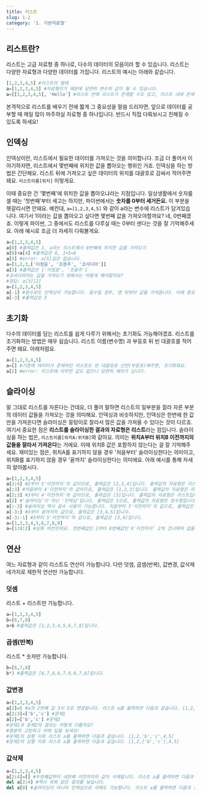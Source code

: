 ```yaml
---
title: 리스트
slug: 1-2
category: '1. 기본자료형'
---
```


## 리스트란?

리스트는 고급 자료형 중 하나로, 다수의 데이터의 모음이라 할 수 있습니다. 리스트는 다양한 자료형과 다양한 데이터를 가집니다. 리스트의 예시는 아래와 같습니다.

```python
[1,2,3,4,5] #리스트의 형태
a=[1,2,3,4,5] #자료형이기 때문에 당연히 변수의 값이 될 수 있습니다.
a=[[1,2,3,4,5], 'Hello'] #리스트 안에 리스트가 존재할 수도 있고, 리스트 내에 존재하는 데이터들은 자료형이 다를 수도 있습니다.
```

본격적으로 리스트를 배우기 전에 짧게 그 중요성을 말씀 드리자면, 앞으로 데이터를 공부할 때 제일 많이 마주하실 자료형 중 하나입니다. 반드시 직접 다뤄보시고 친해질 수 있도록 하세요!

## 인덱싱

인덱싱이란, 리스트에서 필요한 데이터를 가져오는 것을 의미합니다. 조금 더 풀어서 이야기하자면, 리스트에서 몇번째에 위치한 값을 뽑아오는 행위인 거죠. 인덱싱을 하는 방법은 간단해요. 리스트 뒤에 가져오고 싶은 데이터의 위치를 대괄호로 감싸서 적어주면 돼요. `리스트이름[위치]` 이렇게요.

이때 중요한 건 '몇번째'에 위치한 값을 뽑아오냐라는 지점입니다. 일상생활에서 숫자를 셀 때는 '첫번째'부터 세고는 하지만, 파이썬에서는 **숫자를 0부터 세거든요.** 이 부분을 헷갈리시면 안돼요. 예컨대,  `a=[1,2,3,4,5]` 와 같이 a라는 변수에 리스트가 담겨있습니다. 여기서 1이라는 값을 뽑아오고 싶다면 몇번째 값을 가져오야할까요? 네, 0번째겠죠. 이렇게 파이썬, 그 중에서도 리스트를 다루실 때는 0부터 센다는 것을 잘 기억해주세요. 아래 예시로 조금 더 자세히 다뤄볼게요.

```python
a=[1,2,3,4,5]
a[0] #출력값은 1, a라는 리스트에서 0번째에 위치한 값을 가져오기
a[0]+a[4] #출력값은 6, 1+5=6
a[5] #error: a[5]값은 없습니다.
a=[1,2,3,['이정윤', '조용주', '코사다마']]
a[3] #출력값은 ['이정윤', '조용주']
#코사다마라는 값을 가져오기 위해서는 어떻게 해야할까요?
#정답: a[3][2]
a=[1,2,3,4,5]
a[-1] #음수로도 인덱싱이 가능합니다. 음수일 경우, 맨 뒤부터 값을 가져옵니다. 이때 중요한 점은 a[0]값은 변함이 없다는 점입니다. 즉 리스트명[-1]은 리스트의 마지막 값입니다. 따라서 a[-1]의 값은 5입니다.
a[-3] #출력값은 3
```

## 초기화

다수의 데이터를 담는 리스트를 쉽게 다루기 위해서는 초기화도 가능해야겠죠. 리스트를 초기화하는 방법은 매우 쉽습니다. 리스트 이름(변수명) 과 부등호 뒤 빈 대괄호를 적어주면 돼요. 아래처럼요.

```python
a=[1,2,3,4,5]
a=[] #기존에 데이터가 존재하던 리스트도 빈 대괄호로 선언(부등호)해주면, 초기화돼요.
a[2] #error: 리스트에 아무런 값도 없으니 당연히 에러가 납니다.
```

## 슬라이싱

말 그대로 리스트를 자른다는 건데요, 더 풀어 말하면 리스트의 일부분을 잘라 자른 부분의 데이터 값들을 가져오는 것을 의미해요. 인덱싱과 비슷하지만, 인덱싱은 한번에 한 값만을 가져온다면 슬라이싱은 뭉텅이로 잘라서 많은 값을 가져올 수 있다는 것이 다르죠. 여기서 중요한 점은 **리스트를 슬라이싱한 결과의 자료형은 리스트**라는 점입니다. 슬라이싱을 하는 법은, `리스트이름[위치A:위치B]`와 같아요. 의미는 **위치A부터 위치B 이전까지의 값들을 잘라서 가져온다**는 거에요. 이때 위치B 값은 포함하지 않는다는 걸 잘 기억해주세요. 재미있는 점은, 위치A를 표기하지 않을 경우 '처음부터' 슬라이싱한다는 의미이고, 위치B를 표기하지 않을 경우 '끝까지' 슬라이싱한다는 의미에요. 아래 예시를 통해 자세히 알아봅시다.

```python
a=[1,2,3,4,5]
a[1:4] #2부터 5'이전까지'의 값이므로, 출력값은 [2,3,4]입니다. 출력값의 자료형은 리스트입니다.
a[:3] #처음부터 4'이전까지'의 값이므로, 출력값은 [1,2,3]입니다. 출력값의 자료형은 리스트입니다.
a[2:3] #3부터 4'이전까지'의 값이므로, 출력값은 [3]입니다. 출력값의 자료형은 리스트입니다.
a[2] #'슬라이싱'이 아닌 '인덱싱'입니다. 출력값은 3으로, 출력값의 자료형은 정수형입니다. 헷갈리지 마세요!
a[:-3] #슬라이싱 역시 음수 사용이 가능합니다. 처음부터 3'이전까지'의 값으로, 출력값은 [1,2]입니다.
a[-3:] #3부터 끝까지의 값으로, 출력값은 [3,4,5]입니다.
a[-3:-1] #3부터 5'이전까지'의 값으로, 출력값은 [3,4]입니다.
a=[1,2,3,4,5,6,7,8,9]
a=[1:8:2] #심화 버전인데요. 첫번째값인 2부터 8번째값인 9'이전까지' 2씩 건너뛰며 값을 가져온다는 의미입니다. [시작숫자:끝숫자:건너뛰는간격]인거죠. 출력값은 [2,4,6,8]입니다.
```

## 연산

여느 자료형과 같이 리스트도 연산이 가능합니다. 다만 덧셈, 곱셈(반복), 값변경, 값삭제 네가지로 제한적 연산만 가능합니다.

### 덧셈

리스트 + 리스트만 가능합니다.

```python
a=[1,2,3,4,5]
b=[6,7,8]
a+b #출력값은 [1,2,3,4,5,6,7,8]입니다.
```

### 곱셈(반복)

리스트 * 숫자만 가능합니다.

```python
b=[6,7,8]
b*3 #출력값은 [6,7,8,6,7,8,6,7,8]입니다.
```

### 값변경

```python
a=[1,2,3,4,5]
a[2]=5 #a의 2번째 값 3이 5로 변경됩니다. 리스트 a를 출력하면 다음과 같습니다. [1,2,5,4,5]
a[2:3]=['b','c'] #문제1
a[2]=['b','c'] #문제2
#문제1과 문제2의 결과는 어떻게 다를까요?
#충분히 고민하고 아래 답을 보세요!
#문제1의 상황 이후 리스트 a를 출력하면 다음과 같습니다. [1,2,'b','c',4,5]
#문제2의 상황 이후 리스트 a를 출력하면 다음과 같습니다. [1,2,['b','c'],4,5]
```

### 값삭제

```python
a=[1,2,3,4,5]
a[2:4]=[] #두번째값부터 네번째 이전까지의 값이 삭제됩니다. 리스트 a를 출력하면 다음과 같습니다. [1,2,5]
del a[2:4] #역시 위와 같은 결과를 낳습니다.
del a[0] #슬라이싱이 아니라 인덱싱으로 삭제도 가능합니다. 리스트 a를 출력하면 다음과 같습니다. [2,5]
```


